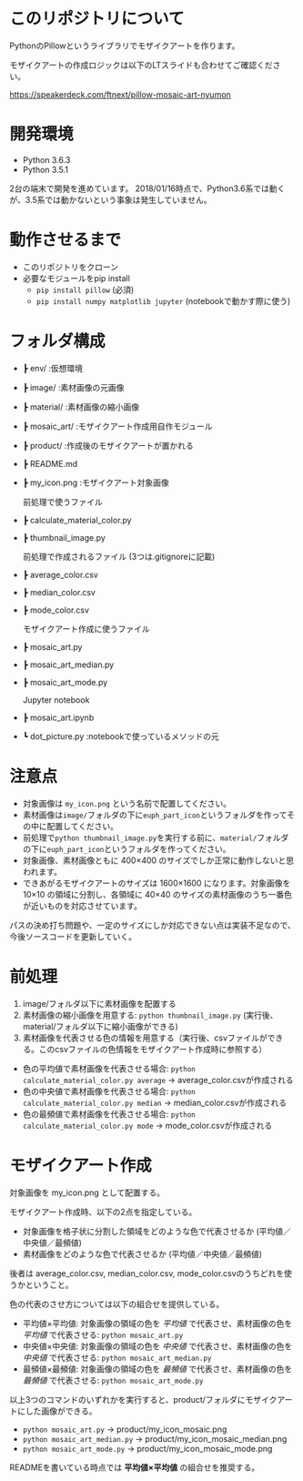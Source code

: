 # このリポジトリについて
PythonのPillowというライブラリでモザイクアートを作ります。

モザイクアートの作成ロジックは以下のLTスライドも合わせてご確認ください。

https://speakerdeck.com/ftnext/pillow-mosaic-art-nyumon

# 開発環境
* Python 3.6.3
* Python 3.5.1

2台の端末で開発を進めています。
2018/01/16時点で、Python3.6系では動くが、3.5系では動かないという事象は発生していません。

# 動作させるまで
* このリポジトリをクローン
* 必要なモジュールをpip install
  * `pip install pillow` (必須)
  * `pip install numpy matplotlib jupyter` (notebookで動かす際に使う)

# フォルダ構成
* ┣ env/ :仮想環境
* ┣ image/ :素材画像の元画像
* ┣ material/ :素材画像の縮小画像
* ┣ mosaic_art/ :モザイクアート作成用自作モジュール
* ┣ product/ :作成後のモザイクアートが置かれる

* ┣ README.md
* ┣ my_icon.png :モザイクアート対象画像

  前処理で使うファイル
* ┣ calculate_material_color.py
* ┣ thumbnail_image.py

  前処理で作成されるファイル (3つは.gitignoreに記載)
* ┣ average_color.csv
* ┣ median_color.csv
* ┣ mode_color.csv

  モザイクアート作成に使うファイル
* ┣ mosaic_art.py
* ┣ mosaic_art_median.py
* ┣ mosaic_art_mode.py

  Jupyter notebook
* ┣ mosaic_art.ipynb
* ┗ dot_picture.py :notebookで使っているメソッドの元

# 注意点
* 対象画像は `my_icon.png` という名前で配置してください。
* 素材画像は`image/`フォルダの下に`euph_part_icon`というフォルダを作ってその中に配置してください。
* 前処理で`python thumbnail_image.py`を実行する前に、`material/`フォルダの下に`euph_part_icon`というフォルダを作ってください。
* 対象画像、素材画像ともに 400×400 のサイズでしか正常に動作しないと思われます。
* できあがるモザイクアートのサイズは 1600×1600 になります。対象画像を 10×10 の領域に分割し、各領域に 40×40 のサイズの素材画像のうち一番色が近いものを対応させています。

パスの決め打ち問題や、一定のサイズにしか対応できない点は実装不足なので、今後ソースコードを更新していく。

# 前処理
1. image/フォルダ以下に素材画像を配置する
1. 素材画像の縮小画像を用意する: `python thumbnail_image.py` (実行後、material/フォルダ以下に縮小画像ができる)
1. 素材画像を代表させる色の情報を用意する（実行後、csvファイルができる。このcsvファイルの色情報をモザイクアート作成時に参照する）
* 色の平均値で素材画像を代表させる場合: `python calculate_material_color.py average` → average_color.csvが作成される
* 色の中央値で素材画像を代表させる場合: `python calculate_material_color.py median` → median_color.csvが作成される
* 色の最頻値で素材画像を代表させる場合: `python calculate_material_color.py mode` → mode_color.csvが作成される

# モザイクアート作成
対象画像を my_icon.png として配置する。

モザイクアート作成時、以下の2点を指定している。
* 対象画像を格子状に分割した領域をどのような色で代表させるか (平均値／中央値／最頻値)
* 素材画像をどのような色で代表させるか (平均値／中央値／最頻値)

後者は average_color.csv, median_color.csv, mode_color.csvのうちどれを使うかということ。

色の代表のさせ方については以下の組合せを提供している。
* 平均値×平均値: 対象画像の領域の色を *平均値* で代表させ、素材画像の色を *平均値* で代表させる: `python mosaic_art.py`
* 中央値×中央値: 対象画像の領域の色を *中央値* で代表させ、素材画像の色を *中央値* で代表させる: `python mosaic_art_median.py`
* 最頻値×最頻値: 対象画像の領域の色を *最頻値* で代表させ、素材画像の色を *最頻値* で代表させる: `python mosaic_art_mode.py`

以上3つのコマンドのいずれかを実行すると、product/フォルダにモザイクアートにした画像ができる。
* `python mosaic_art.py` → product/my_icon_mosaic.png
* `python mosaic_art_median.py` → product/my_icon_mosaic_median.png
* `python mosaic_art_mode.py` → product/my_icon_mosaic_mode.png

READMEを書いている時点では **平均値×平均値** の組合せを推奨する。
